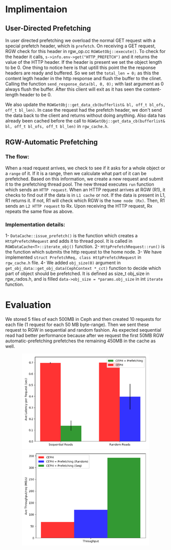 # Implimentaion 

## User-Directed Prefetching 
In user directed prefetching we overload the normal GET request with a special prefetch header, which is ``prefetch``.
On receiving a GET request, RGW check for this header in rgw_op.cc ``RGWGetObj::execute()``. 
To check for the header it calls, ``s->info.env->get("HTTP_PREFETCH")`` and it returns the value of the HTTP header. 
If the header is present we set the object length to be 0. One thing to notice here is that uptill this point the the response headers are ready and buffered. So we set the ``total_len = 0;`` as this the content legth header in the http response and flush the buffer to the clinet. Calling the function ``send_response_data(bl, 0, 0);`` with last argument as 0 always flush the buffer. After this client will exit as it has seen the content-length header to be 0.

We also update the ``RGWGetObj::get_data_cb(bufferlist& bl, off_t bl_ofs, off_t bl_len)``. In case the request had the prefetch header, we don't send the data back to the client and returns without doing anything. Also data has already been cached before the call to ``RGWGetObj::get_data_cb(bufferlist& bl, off_t bl_ofs, off_t bl_len)`` in ``rgw_cache.h``.


## RGW-Automatic Prefetching

### The flow:
When a read request arrives, we check to see if it asks for a whole object or a ``range`` of it. If it is a range, then we calculate what part of it can be prefetched. Based on this information, we create a new request and submit it to the prefetching thread pool. The new thread executes ``run`` function which sends an ``HTTP request``. 
When an HTTP request arrives at RGW (R1), it checks to find out if the data is in ``L1 cache`` or not. If the data is present in L1, R1 returns it. If not, R1 will check which RGW is the ``home node (Rx)``. Then, R1 sends an ``L2 HTTP request`` to Rx. Upon receiving the HTTP request, Rx repeats the same flow as above. 

### Implementation details:
1- ``DataCache::issue_prefetch()`` is the function which creates a ``HttpPrefetchRequest`` and adds it to thread pool. It is called in ``RGWDataCache<T>::iterate_obj()`` function.
2- ``HttpPrefetchRequest::run()`` is the function which submits the http request to the home node.
3- We have implemented ``struct PrefetchReq, class HttpPrefetchRequest`` in ``rgw_cache.h`` file.
4- We added ``obj_size(0)`` argument in ``get_obj_data::get_obj_data(CephContext *_cct)`` function to decide which part of object should be prefetched. It is defined as size_t obj_size in rgw_rados.h, and is  filled ``data->obj_size = *params.obj_size`` in int ``iterate`` function.


# Evaluation 
We stored 5 files of each 500MB in Ceph and then created 10 requests for each file (1 request for each 50 MB byte-range). Then we sent these request to RGW in sequential and random fashion. As expected sequential read had better performance because after we request the first 50MB RGW automatic-prefetching prefetches the remaining 450MB in the cache as well.

<p align="center">
  <img src="presentations/latency.png" width="400" height="300" title="hover text">
  <img src="presentations/throughput.png" width="400" height="300" title="hover text">
</p>

